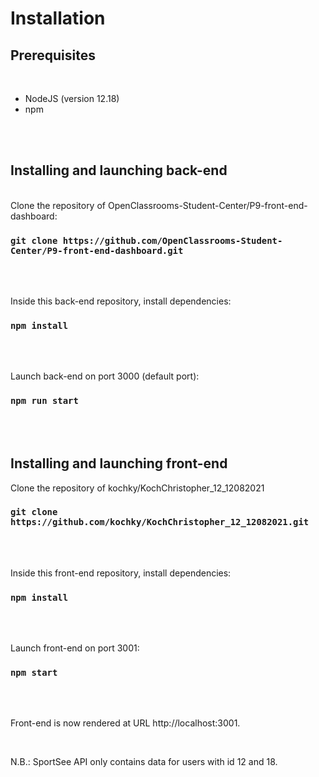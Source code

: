 # Installation

## Prerequisites
<br/>


- NodeJS (version 12.18)
- npm

<br/><br/>

## Installing and launching back-end

<br/>
Clone the repository of OpenClassrooms-Student-Center/P9-front-end-dashboard:  


### `git clone https://github.com/OpenClassrooms-Student-Center/P9-front-end-dashboard.git`
<br/><br/>


Inside this back-end repository, install dependencies:
### `npm install`

<br/><br/>

Launch back-end on port 3000 (default port):
### `npm run start`

<br/><br/>

## Installing and launching front-end

Clone the repository of kochky/KochChristopher_12_12082021
### `git clone https://github.com/kochky/KochChristopher_12_12082021.git`
<br/><br/>



Inside this front-end repository, install dependencies:
### `npm install`
<br/><br/>



Launch front-end on port 3001:
### `npm start`
<br/><br/>



Front-end is now rendered at URL http://localhost:3001.

<br/>



N.B.:
SportSee API only contains data for users with id 12 and 18.
